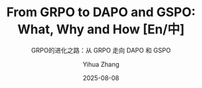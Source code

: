 ---
layout:     post_lang
title:      "From GRPO to DAPO and GSPO: What, Why and How [En/中]"
subtitle:   "GRPO的进化之路：从 GRPO 走向 DAPO 和 GSPO"
date:       2025-08-08
author:     "Yihua Zhang"
header-img: "img/in-post/2025-08-08-GRPO_DAPO_GSPO/bg.jpg"
catalog: true
tags:
   - Reinforcement Learning

content_en: "posts/2025-08-08-GRPO_DAPO_GSPO_en.md"
content_zh: "posts/2025-08-08-GRPO_DAPO_GSPO_zh.md"
---